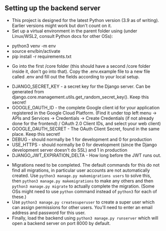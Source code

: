 ## Setting up the backend server
* This project is designed for the latest Python version (3.9 as of writing). Earlier versions might work but don't count on it.
* Set up a virtual environment in the parent folder using (under Linux/WSL2, consult Python docs for other OSs):
 - python3 venv -m env
 - source env/bin/activate
 - pip install -r requirements.txt
* Go into the first /core folder (this should have a second /core folder inside it, don't go into that). Copy the .env.example file to a new file called .env and fill out the fields according to your local setup.
 - DJANGO_SECRET_KEY - a secret key for the Django server. Can be generated from django.core.management.utils.get_random_secret_key(). Keep this secret!
 - GOOGLE_OAUTH_ID - the complete Google client id for your application registered in the Google Cloud Platform. (Find it under top left menu -> APIs and Services -> Credentials -> Create Credentials (if not already done for the frontend) / OAuth 2.0 Client IDs, and select your web client)
 - GOOGLE_OAUTH_SECRET - The OAuth Client Secret, found in the same place. Keep this secret!
 - DEBUG - should normally be 1 for development and 0 for production
 - USE_HTTPS - should normally be 0 for development (since the Django development server doesn't do SSL) and 1 in production
 - DJANGO_JWT_EXPIRATION_DELTA - How long before the JWT runs out.
* Migrations need to be completed. The default commands for this do not find all migrations, in particular user accounts are not automatically created. Use `python3 manage.py makemigrations users` to solve this, then `python3 manage.py makemigrations` to make any others and then `python3 manage.py migrate` to actually complete the migration. (Some OSs might need to use `python` command instead of `python3` for each of these.)
* Use `python3 manage.py createsuperuser` to create a super user which can assign permissions for other users. You'll need to enter an email address and password for this user.
* Finally, load the backend using `python3 manage.py runserver` which will open a backend server on port 8000 by default.